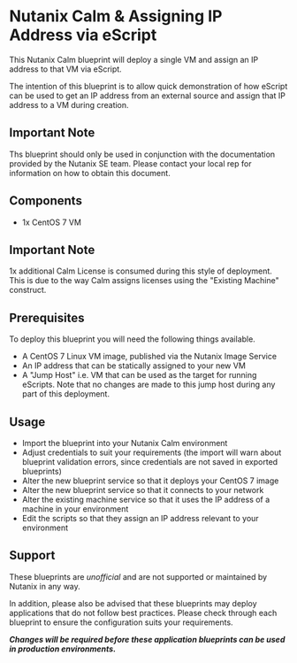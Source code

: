 # Nutanix Calm & Assigning IP Address via eScript

This Nutanix Calm blueprint will deploy a single VM and assign an IP address to that VM via eScript.

The intention of this blueprint is to allow quick demonstration of how eScript can be used to get an IP address from an external source and assign that IP address to a VM during creation.

## Important Note

Ths blueprint should only be used in conjunction with the documentation provided by the Nutanix SE team.  Please contact your local rep for information on how to obtain this document.

## Components

- 1x CentOS 7 VM

## Important Note

1x additional Calm License is consumed during this style of deployment.  This is due to the way Calm assigns licenses using the "Existing Machine" construct.

## Prerequisites

To deploy this blueprint you will need the following things available.

- A CentOS 7 Linux VM image, published via the Nutanix Image Service
- An IP address that can be statically assigned to your new VM
- A "Jump Host" i.e. VM that can be used as the target for running eScripts.  Note that no changes are made to this jump host during any part of this deployment.

## Usage

- Import the blueprint into your Nutanix Calm environment
- Adjust credentials to suit your requirements (the import will warn about blueprint validation errors, since credentials are not saved in exported blueprints)
- Alter the new blueprint service so that it deploys your CentOS 7 image
- Alter the new blueprint service so that it connects to your network
- Alter the existing machine service so that it uses the IP address of a machine in your environment
- Edit the scripts so that they assign an IP address relevant to your environment

## Support

These blueprints are *unofficial* and are not supported or maintained by Nutanix in any way.

In addition, please also be advised that these blueprints may deploy applications that do not follow best practices.  Please check through each blueprint to ensure the configuration suits your requirements.

***Changes will be required before these application blueprints can be used in production environments.***